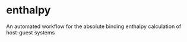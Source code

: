 # enthalpy
An automated workflow for the absolute binding enthalpy calculation of host-guest systems
